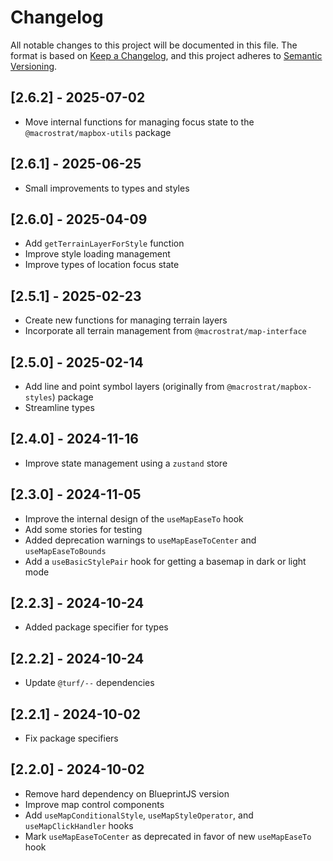 # Changelog

All notable changes to this project will be documented in this file. The format
is based on [Keep a Changelog](https://keepachangelog.com/en/1.0.0/), and this
project adheres to [Semantic Versioning](https://semver.org/spec/v2.0.0.html).

## [2.6.2] - 2025-07-02

- Move internal functions for managing focus state to the
  `@macrostrat/mapbox-utils` package

## [2.6.1] - 2025-06-25

- Small improvements to types and styles

## [2.6.0] - 2025-04-09

- Add `getTerrainLayerForStyle` function
- Improve style loading management
- Improve types of location focus state

## [2.5.1] - 2025-02-23

- Create new functions for managing terrain layers
- Incorporate all terrain management from `@macrostrat/map-interface`

## [2.5.0] - 2025-02-14

- Add line and point symbol layers (originally from `@macrostrat/mapbox-styles`)
  package
- Streamline types

## [2.4.0] - 2024-11-16

- Improve state management using a `zustand` store

## [2.3.0] - 2024-11-05

- Improve the internal design of the `useMapEaseTo` hook
- Add some stories for testing
- Added deprecation warnings to `useMapEaseToCenter` and `useMapEaseToBounds`
- Add a `useBasicStylePair` hook for getting a basemap in dark or light mode

## [2.2.3] - 2024-10-24

- Added package specifier for types

## [2.2.2] - 2024-10-24

- Update `@turf/--` dependencies

## [2.2.1] - 2024-10-02

- Fix package specifiers

## [2.2.0] - 2024-10-02

- Remove hard dependency on BlueprintJS version
- Improve map control components
- Add `useMapConditionalStyle`, `useMapStyleOperator`, and `useMapClickHandler`
  hooks
- Mark `useMapEaseToCenter` as deprecated in favor of new `useMapEaseTo` hook
